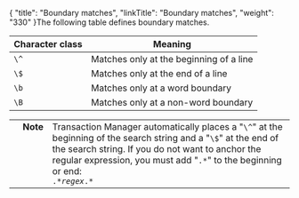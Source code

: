 {
    "title": "Boundary matches",
    "linkTitle": "Boundary matches",
    "weight": "330"
}The following table defines boundary matches.

<table cellspacing="0">
   <col/>
   <col/>
   <thead>
      <tr>
         <th>Character class</th>
         <th>Meaning</th>
      </tr>
   </thead>
   <tbody>
      <tr>
         <td><code>\^</code>
         </td>
         <td>Matches only at the beginning of a line         </td>
      </tr>
      <tr>
         <td><code>\$</code>
         </td>
         <td>Matches only at the end of a line         </td>
      </tr>
      <tr>
         <td><code>\b</code>
         </td>
         <td>Matches only at a word boundary         </td>
      </tr>
      <tr>
         <td><code>\B</code>
         </td>
         <td>Matches only at a non-word boundary         </td>
      </tr>
   </tbody>
</table>

<table cellpadding="0" cellspacing="0">
   <col/>
   <col/>
   <col/>
      <tr>
         <td valign="top">         </td>
         <td valign="top"><span><b>Note</b></span>
         </td>
         <td data-mc-autonum="&lt;b&gt;Note&lt;/b&gt;" valign="top">Transaction Manager automatically places a "<code>\^</code>" at the beginning of the search string and a "<code>\$</code>" at the end of the search string. If you do not want to anchor the regular expression, you must add "<code>.*</code>" to the beginning or end:<br/><code>.*<em>regex</em>.*</code>         </td>
      </tr>
</table>
